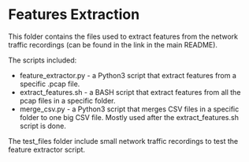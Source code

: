 # Features Extraction

This folder contains the files used to extract features from the network traffic recordings (can be found in the link in the main README).

The scripts included:
* feature_extractor.py - a Python3 script that extract features from a specific .pcap file.
* extract_features.sh - a BASH script that extract features from all the pcap files in a specific folder.
* merge_csv.py - a Python3 script that merges CSV files in a specific folder to one big CSV file. Mostly used after the extract_features.sh script is done.

The test_files folder include small network traffic recordings to test the feature extractor script.
